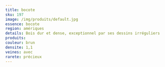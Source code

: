 ```yaml
---
title: bocote
sku: 197
image: /img/produits/default.jpg
essence: bocote
region: amériques
details: Bois dur et dense, exceptionnel par ses dessins irréguliers
produits:
couleur: brun
densite: 1,1
veines: avec
rarete: précieux
---
```

